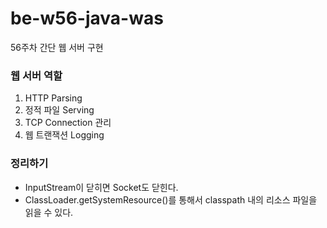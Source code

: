 # be-w56-java-was
56주차 간단 웹 서버 구현


### 웹 서버 역할
1. HTTP Parsing
2. 정적 파일 Serving
3. TCP Connection 관리
4. 웹 트랜잭션 Logging


### 정리하기

- InputStream이 닫히면 Socket도 닫힌다.
- ClassLoader.getSystemResource()를 통해서 classpath 내의 리소스 파일을 읽을 수 있다.
